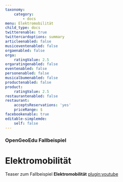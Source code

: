 ```yaml
---
taxonomy:
    category:
        - docs
menu: Elektromobilität
child_type: docs
twitterenable: true
twittercardoptions: summary
articleenabled: false
musiceventenabled: false
orgaenabled: false
orga:
    ratingValue: 2.5
orgaratingenabled: false
eventenabled: false
personenabled: false
musicalbumenabled: false
productenabled: false
product:
    ratingValue: 2.5
restaurantenabled: false
restaurant:
    acceptsReservations: 'yes'
    priceRange: $
facebookenable: true
editable-simplemde:
    self: false
---
```


### OpenGeoEdu Fallbeispiel

# Elektromobilität

Teaser zum Fallbeispiel **Elektromobilität**
[plugin:youtube](https://youtu.be/rEB3Oti20CI)
